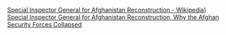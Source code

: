 [Special Inspector General for Afghanistan Reconstruction - Wikipedia](https://en.wikipedia.org/wiki/Special_Inspector_General_for_Afghanistan_Reconstruction))
[Special Inspector General for Afghanistan Reconstruction, Why the Afghan Security Forces Collapsed](https://www.sigar.mil/pdf/evaluations/SIGAR-23-16-IP.pdf)